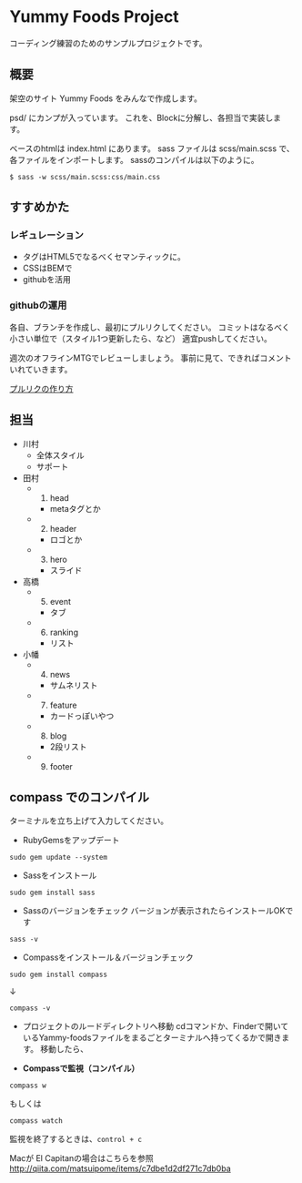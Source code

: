 # Yummy Foods Project

コーディング練習のためのサンプルプロジェクトです。

## 概要

架空のサイト Yummy Foods をみんなで作成します。

psd/ にカンプが入っています。
これを、Blockに分解し、各担当で実装します。

ベースのhtmlは index.html にあります。
sass ファイルは scss/main.scss で、各ファイルをインポートします。
sassのコンパイルは以下のように。

```
$ sass -w scss/main.scss:css/main.css
```

## すすめかた

### レギュレーション
- タグはHTML5でなるべくセマンティックに。
- CSSはBEMで
- githubを活用

### githubの運用

各自、ブランチを作成し、最初にプルリクしてください。
コミットはなるべく小さい単位で（スタイル1つ更新したら、など）
適宜pushしてください。

週次のオフラインMTGでレビューしましょう。
事前に見て、できればコメントいれていきます。

[プルリクの作り方](https://github.com/ediplex/yummy-foods/wiki/%E3%83%97%E3%83%AB%E3%83%AA%E3%82%AF%E3%81%AE%E4%BD%9C%E3%82%8A%E6%96%B9)

## 担当

- 川村
  - 全体スタイル
  - サポート
- 田村
  - 1. head
    - metaタグとか
  - 2. header
    - ロゴとか
  - 3. hero
    - スライド
- 高橋
  - 5. event
    - タブ
  - 6. ranking
    - リスト
- 小幡
  - 4. news
    - サムネリスト
  - 7. feature
    - カードっぽいやつ
  - 8. blog
    - 2段リスト
  - 9. footer


## compass でのコンパイル

ターミナルを立ち上げて入力してください。


- RubyGemsをアップデート
```
sudo gem update --system
```

- Sassをインストール
```
sudo gem install sass
```

- Sassのバージョンをチェック
バージョンが表示されたらインストールOKです
```
sass -v
```

- Compassをインストール＆バージョンチェック
```
sudo gem install compass
```
↓
```
compass -v
```

- プロジェクトのルードディレクトリへ移動
cdコマンドか、Finderで開いているYammy-foodsファイルをまるごとターミナルへ持ってくるかで開きます。
移動したら、

- <b>Compassで監視（コンパイル）</b>
```
compass w
```
もしくは
```
compass watch
```

監視を終了するときは、`control + c`

Macが El Capitanの場合はこちらを参照
http://qiita.com/matsuipome/items/c7dbe1d2df271c7db0ba

